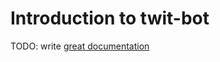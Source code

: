 # Introduction to twit-bot

TODO: write [great documentation](http://jacobian.org/writing/what-to-write/)

